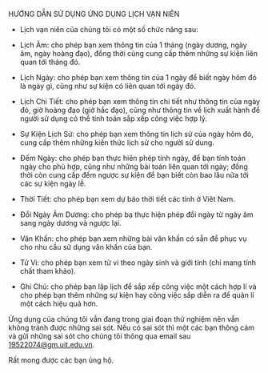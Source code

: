HƯỚNG DẪN SỬ DỤNG ỨNG DỤNG LỊCH VẠN NIÊN

* Lịch vạn niên của chúng tôi có một số chức năng sau:

- Lịch Âm: cho phép bạn xem thông tin của 1 tháng (ngày dương, ngày âm, ngày hoàng đạo), đồng thời cũng cung cấp thêm những sự kiện liên quan tới tháng đó.

- Lịch Ngày: cho phép bạn xem thông tin của 1 ngày để biết ngày hôm đó là ngày gì, cũng như sự kiện có liên quan tới ngày đó.

- Lịch Chi Tiết: cho phép bạn xem thông tin chi tiết như thông tin của ngày đó, giờ hoàng đạo (giờ hắc đạo), cũng như thông tin về lịch xuất hành để người sử dụng có thể tính toán sắp xếp công việc hợp lý.

- Sự Kiện Lịch Sử: cho phép bạn xem thông tin lịch sử của ngày hôm đó, cung cấp thêm những kiến thức lịch sử cho người sử dung.

- Đếm Ngày: cho phép bạn thực hiên phép tính ngày, để bạn tính toán ngày cho phù hợp, cũng như những bài toán liên quan tới ngày; đồng thời còn cung cấp đếm ngược sự kiện để bạn biết còn bao lâu nữa tới các sự kiện ngày lễ.

- Thời Tiết: cho phép bạn xem dự báo thời tiết các tỉnh ở Viêt Nam.

- Đổi Ngày Âm Dương: cho phép bạ thực hiện phép đổi ngày từ ngày âm sang ngày dương và ngược lại.

- Văn Khấn: cho phép bạn xem những bài văn khấn có sẵn để phục vụ cho nhu cầu sử dụng văn khấn của bạn.

- Tử Vi: cho phép bạn xem tử vi theo ngày sinh và giới tính (chỉ mang tính chất tham khảo).

- Ghi Chú: cho phép bạn lập lịch để sắp xếp công việc một cách hợp lí và cho phép bạn thêm những sự kiện hay công việc sắp diễn ra để quản lí một cách hiệu quả hơn.

Ứng dụng của chúng tôi vẫn đang trong giai đoạn thử nghiệm nên vẫn không tránh được những sai sót. Nếu có sai sót thì một các bạn thông cảm và gửi những sai sót cho chúng tôi thông qua email sau 19522074@gm.uit.edu.vn.

Rất mong được các bạn ủng hộ. 
